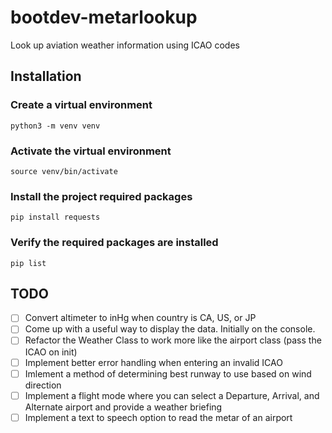 # bootdev-metarlookup
Look up aviation weather information using ICAO codes

## Installation
### Create a virtual environment
```
python3 -m venv venv
```
### Activate the virtual environment
```
source venv/bin/activate
```
### Install the project required packages
```
pip install requests
```
### Verify the required packages are installed
```
pip list
```

## TODO
- [ ] Convert altimeter to inHg when country is CA, US, or JP
- [ ] Come up with a useful way to display the data. Initially on the console.
- [ ] Refactor the Weather Class to work more like the airport class (pass the ICAO on init)
- [ ] Implement better error handling when entering an invalid ICAO
- [ ] Imlement a method of determining best runway to use based on wind direction
- [ ] Implement a flight mode where you can select a Departure, Arrival, and Alternate airport and provide a weather briefing
- [ ] Implement a text to speech option to read the metar of an airport

